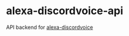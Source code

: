 # alexa-discordvoice-api
API backend for [alexa-discordvoice](https://github.com/timTam97/alexa-discordvoice)
